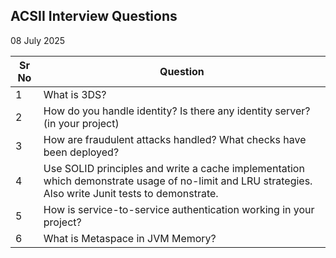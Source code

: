 ## ACSII Interview Questions

08 July 2025

| Sr No | Question                                                                                                                                             |
|-------|------------------------------------------------------------------------------------------------------------------------------------------------------|
| 1 | What is 3DS?                                                                                                                                         |
| 2 | How do you handle identity? Is there any identity server? (in your project)                                                                          | 
| 3 | How are fraudulent attacks handled? What checks have been deployed?                                                                                  |
| 4 | Use SOLID principles and write a cache implementation which demonstrate usage of no-limit and LRU strategies. Also write Junit tests to demonstrate. |
| 5 | How is service-to-service authentication working in your project?                                                                                    |
| 6 | What is Metaspace in JVM Memory? |    